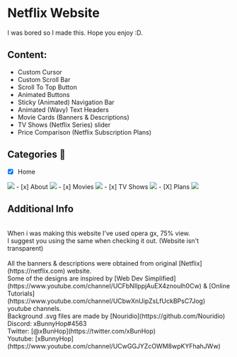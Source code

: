 # Netflix Website 
I was bored so I made this. Hope you enjoy :D.

## Content:
- Custom Cursor
- Custom Scroll Bar
- Scroll To Top Button
- Animated Buttons
- Sticky (Animated) Navigation Bar
- Animated (Wavy) Text Headers 
- Movie Cards (Banners & Descriptions) 
- TV Shows (Netflix Series) slider
- Price Comparison (Netflix Subscription Plans)



## Categories 📑
- [x] Home
<img src="https://i.imgur.com/lGA53ky.png">
- [x] About
<img src="https://i.imgur.com/4BEjxpy.png">
- [x] Movies
<img src="https://i.imgur.com/GvdeUXt.png">
- [x] TV Shows
<img src="https://i.imgur.com/uIPhRcb.png">
- [X] Plans
<img src="https://i.imgur.com/Jr2bkp9.png">


## Additional Info
<br />
When i was making this website I've used opera gx, 75% view.
<br />
I suggest you using the same when checking it out. (Website isn't transparent)
<br /><br />
All the banners & descriptions were obtained from original [Netflix](https://netflix.com) website.<br />
Some of the  designs are inspired by [Web Dev Simplified](https://www.youtube.com/channel/UCFbNIlppjAuEX4znoulh0Cw) & [Online Tutorials](https://www.youtube.com/channel/UCbwXnUipZsLfUckBPsC7Jog) youtube channels.<br />
Background .svg files are made by [Nouridio](https://github.com/Nouridio)
<br />
Discord: xBunnyHop#4563
<br />
Twitter: [@xBunHop](https://twitter.com/xBunHop)
<br />
Youtube: [xBunnyHop](https://www.youtube.com/channel/UCwGGJYZcOWM8wpKYFhahJWw)
